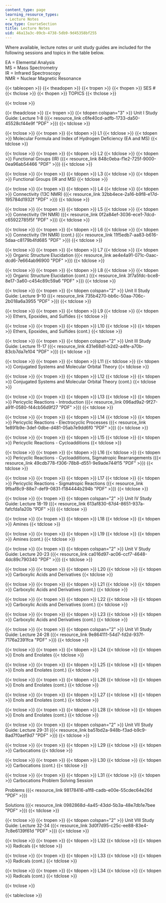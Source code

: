 ```yaml
---
content_type: page
learning_resource_types:
- Lecture Notes
ocw_type: CourseSection
title: Lecture Notes
uid: 46a13a3c-09cb-4738-5db9-9d45358bf255
---
```


Where available, lecture notes or unit study guides are included for the following sessions and topics in the table below.

EA = Elemental Analysis  
MS = Mass Spectrometry  
IR = Infrared Spectroscopy  
NMR = Nuclear Magnetic Resonance

{{< tableopen >}}
{{< theadopen >}}
{{< tropen >}}
{{< thopen >}}
SES #
{{< thclose >}}
{{< thopen >}}
TOPICS
{{< thclose >}}

{{< trclose >}}

{{< theadclose >}}
{{< tropen >}}
{{< tdopen colspan="3" >}}
Unit I Study Guide: Lecture 1-8 ({{< resource_link c6fe40cd-adfb-1733-da50-45528cf44e9f "PDF" >}})
{{< tdclose >}}

{{< trclose >}}
{{< tropen >}}
{{< tdopen >}}
L1
{{< tdclose >}}
{{< tdopen >}}
Molecular Formula and Index of Hydrogen Deficiency (EA and MS)
{{< tdclose >}}

{{< trclose >}}
{{< tropen >}}
{{< tdopen >}}
L2
{{< tdclose >}}
{{< tdopen >}}
Functional Groups (IR) ({{< resource_link 848c0eba-f1e2-725f-9000-0ea96ab54466 "PDF" >}})
{{< tdclose >}}

{{< trclose >}}
{{< tropen >}}
{{< tdopen >}}
L3
{{< tdclose >}}
{{< tdopen >}}
Functional Groups (IR and MS)
{{< tdclose >}}

{{< trclose >}}
{{< tropen >}}
{{< tdopen >}}
L4
{{< tdclose >}}
{{< tdopen >}}
Connectivity (13C NMR) ({{< resource_link 32bb4ece-2a16-b9f8-e17d-195784d1932f "PDF" >}})
{{< tdclose >}}

{{< trclose >}}
{{< tropen >}}
{{< tdopen >}}
L5
{{< tdclose >}}
{{< tdopen >}}
Connectivity (1H NMR) ({{< resource_link 0f2a84ef-3036-ece1-7dcd-c65922785f5f "PDF" >}})
{{< tdclose >}}

{{< trclose >}}
{{< tropen >}}
{{< tdopen >}}
L6
{{< tdclose >}}
{{< tdopen >}}
Connectivity (1H NMR) (cont.) ({{< resource_link 11f5edb7-aa83-b616-5daa-c8179b4fd685 "PDF" >}})
{{< tdclose >}}

{{< trclose >}}
{{< tropen >}}
{{< tdopen >}}
L7
{{< tdclose >}}
{{< tdopen >}}
Organic Structure Elucidation ({{< resource_link ae4e4a91-071c-0aac-dcd6-7e664ab96900 "PDF" >}})
{{< tdclose >}}

{{< trclose >}}
{{< tropen >}}
{{< tdopen >}}
L8
{{< tdclose >}}
{{< tdopen >}}
Organic Structure Elucidation (cont.) ({{< resource_link 3f7a5fdc-bce8-8e17-3a60-c454c89c59a6 "PDF" >}})
{{< tdclose >}}

{{< trclose >}}
{{< tropen >}}
{{< tdopen colspan="2" >}}
Unit II Study Guide: Lecture 9-10 ({{< resource_link 735b4270-bb6c-50aa-706c-2b018a6a3955 "PDF" >}})
{{< tdclose >}}

{{< trclose >}}
{{< tropen >}}
{{< tdopen >}}
L9
{{< tdclose >}}
{{< tdopen >}}
Ethers, Epoxides, and Sulfides
{{< tdclose >}}

{{< trclose >}}
{{< tropen >}}
{{< tdopen >}}
L10
{{< tdclose >}}
{{< tdopen >}}
Ethers, Epoxides, and Sulfides (cont.)
{{< tdclose >}}

{{< trclose >}}
{{< tropen >}}
{{< tdopen colspan="2" >}}
Unit III Study Guide: Lecture 11-17 ({{< resource_link 431e68d1-b2d2-a4fe-a70b-83cb7da7e104 "PDF" >}})
{{< tdclose >}}

{{< trclose >}}
{{< tropen >}}
{{< tdopen >}}
L11
{{< tdclose >}}
{{< tdopen >}}
Conjugated Systems and Molecular Orbital Theory
{{< tdclose >}}

{{< trclose >}}
{{< tropen >}}
{{< tdopen >}}
L12
{{< tdclose >}}
{{< tdopen >}}
Conjugated Systems and Molecular Orbital Theory (cont.)
{{< tdclose >}}

{{< trclose >}}
{{< tropen >}}
{{< tdopen >}}
L13
{{< tdclose >}}
{{< tdopen >}}
Pericyclic Reactions - Introduction ({{< resource_link 096ad9a2-9f27-a91f-0580-f44cb56d9f27 "PDF" >}})
{{< tdclose >}}

{{< trclose >}}
{{< tropen >}}
{{< tdopen >}}
L14
{{< tdclose >}}
{{< tdopen >}}
Pericyclic Reactions - Electrocyclic Processes ({{< resource_link 1e891b9e-3def-0dbe-d481-05ab7e9dd6f0 "PDF" >}})
{{< tdclose >}}

{{< trclose >}}
{{< tropen >}}
{{< tdopen >}}
L15
{{< tdclose >}}
{{< tdopen >}}
Pericyclic Reactions - Cycloadditions
{{< tdclose >}}

{{< trclose >}}
{{< tropen >}}
{{< tdopen >}}
L16
{{< tdclose >}}
{{< tdopen >}}
Pericyclic Reactions - Cycloadditions, Sigmatropic Rearrangements ({{< resource_link 49cdb778-f306-78b8-d551-9e9ade744f15 "PDF" >}})
{{< tdclose >}}

{{< trclose >}}
{{< tropen >}}
{{< tdopen >}}
L17
{{< tdclose >}}
{{< tdopen >}}
Pericyclic Reactions - Sigmatropic Reactions ({{< resource_link 9fbaf8c9-88e7-def9-0831-f184444b294b "PDF" >}})
{{< tdclose >}}

{{< trclose >}}
{{< tropen >}}
{{< tdopen colspan="2" >}}
Unit IV Study Guide: Lecture 18-19 ({{< resource_link 613af830-67d4-8651-937a-fafcfda1a20b "PDF" >}})
{{< tdclose >}}

{{< trclose >}}
{{< tropen >}}
{{< tdopen >}}
L18
{{< tdclose >}}
{{< tdopen >}}
Amines
{{< tdclose >}}

{{< trclose >}}
{{< tropen >}}
{{< tdopen >}}
L19
{{< tdclose >}}
{{< tdopen >}}
Amines (cont.)
{{< tdclose >}}

{{< trclose >}}
{{< tropen >}}
{{< tdopen colspan="2" >}}
Unit V Study Guide: Lecture 20-23 ({{< resource_link ca016d97-ac06-ccf7-4648-4dc89c790340 "PDF" >}})
{{< tdclose >}}

{{< trclose >}}
{{< tropen >}}
{{< tdopen >}}
L20
{{< tdclose >}}
{{< tdopen >}}
Carboxylic Acids and Derivatives
{{< tdclose >}}

{{< trclose >}}
{{< tropen >}}
{{< tdopen >}}
L21
{{< tdclose >}}
{{< tdopen >}}
Carboxylic Acids and Derivatives (cont.)
{{< tdclose >}}

{{< trclose >}}
{{< tropen >}}
{{< tdopen >}}
L22
{{< tdclose >}}
{{< tdopen >}}
Carboxylic Acids and Derivatives (cont.)
{{< tdclose >}}

{{< trclose >}}
{{< tropen >}}
{{< tdopen >}}
L23
{{< tdclose >}}
{{< tdopen >}}
Carboxylic Acids and Derivatives (cont.)
{{< tdclose >}}

{{< trclose >}}
{{< tropen >}}
{{< tdopen colspan="2" >}}
Unit VI Study Guide: Lecture 24-28 ({{< resource_link 9e864111-54d7-fd2d-937f-7176a2391fca "PDF" >}})
{{< tdclose >}}

{{< trclose >}}
{{< tropen >}}
{{< tdopen >}}
L24
{{< tdclose >}}
{{< tdopen >}}
Enols and Enolates
{{< tdclose >}}

{{< trclose >}}
{{< tropen >}}
{{< tdopen >}}
L25
{{< tdclose >}}
{{< tdopen >}}
Enols and Enolates (cont.)
{{< tdclose >}}

{{< trclose >}}
{{< tropen >}}
{{< tdopen >}}
L26
{{< tdclose >}}
{{< tdopen >}}
Enols and Enolates (cont.)
{{< tdclose >}}

{{< trclose >}}
{{< tropen >}}
{{< tdopen >}}
L27
{{< tdclose >}}
{{< tdopen >}}
Enols and Enolates (cont.)
{{< tdclose >}}

{{< trclose >}}
{{< tropen >}}
{{< tdopen >}}
L28
{{< tdclose >}}
{{< tdopen >}}
Enols and Enolates (cont.)
{{< tdclose >}}

{{< trclose >}}
{{< tropen >}}
{{< tdopen colspan="2" >}}
Unit VII Study Guide: Lecture 29-31 ({{< resource_link ba51bd2a-948b-f3ad-b9c9-8ad7f0aef9d7 "PDF" >}})
{{< tdclose >}}

{{< trclose >}}
{{< tropen >}}
{{< tdopen >}}
L29
{{< tdclose >}}
{{< tdopen >}}
Carbocations
{{< tdclose >}}

{{< trclose >}}
{{< tropen >}}
{{< tdopen >}}
L30
{{< tdclose >}}
{{< tdopen >}}
Carbocations (cont.)
{{< tdclose >}}

{{< trclose >}}
{{< tropen >}}
{{< tdopen >}}
L31
{{< tdclose >}}
{{< tdopen >}}
Carbocations Problem Solving Session  
  
Problems ({{< resource_link 98178416-a1f8-cadb-e00e-55cdec64e26d "PDF" >}})  
  
Solutions ({{< resource_link 0982868d-4a45-43dd-5b3a-48e7db1e7bee "PDF" >}})
{{< tdclose >}}

{{< trclose >}}
{{< tropen >}}
{{< tdopen colspan="2" >}}
Unit VIII Study Guide: Lecture 32-34 ({{< resource_link 3d0f7d95-c25c-ee88-83e4-7c8e6139f61d "PDF" >}})
{{< tdclose >}}

{{< trclose >}}
{{< tropen >}}
{{< tdopen >}}
L32
{{< tdclose >}}
{{< tdopen >}}
Radicals
{{< tdclose >}}

{{< trclose >}}
{{< tropen >}}
{{< tdopen >}}
L33
{{< tdclose >}}
{{< tdopen >}}
Radicals (cont.)
{{< tdclose >}}

{{< trclose >}}
{{< tropen >}}
{{< tdopen >}}
L34
{{< tdclose >}}
{{< tdopen >}}
Radicals (cont.)
{{< tdclose >}}

{{< trclose >}}

{{< tableclose >}}